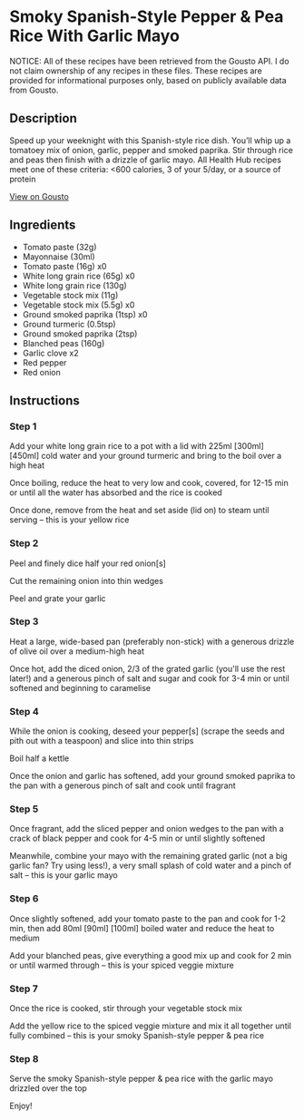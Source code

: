 # Smoky Spanish-Style Pepper & Pea Rice With Garlic Mayo

NOTICE: All of these recipes have been retrieved from the Gousto API. I do not claim ownership of any recipes in these files. These recipes are provided for informational purposes only, based on publicly available data from Gousto.

## Description

Speed up your weeknight with this Spanish-style rice dish. You’ll whip up a tomatoey mix of onion, garlic, pepper and smoked paprika. Stir through rice and peas then finish with a drizzle of garlic mayo. All Health Hub recipes meet one of these criteria: <600 calories, 3 of your 5/day, or a source of protein


[View on Gousto](https://www.gousto.co.uk/recipes/cookbook/smoky-spanish-style-pepper-pea-rice-with-garlic-mayo)

## Ingredients

- Tomato paste (32g)
- Mayonnaise (30ml)
- Tomato paste (16g) x0
- White long grain rice (65g) x0
- White long grain rice (130g)
- Vegetable stock mix (11g)
- Vegetable stock mix (5.5g) x0
- Ground smoked paprika (1tsp) x0
- Ground turmeric (0.5tsp)
- Ground smoked paprika (2tsp)
- Blanched peas (160g)
- Garlic clove x2
- Red pepper
- Red onion

## Instructions


### Step 1

Add your white long grain rice to a pot with a lid with 225ml<span class="text-danger"> <span class="text-purple">[300ml]</span> [450ml]</span> cold water and your ground turmeric and bring to the boil over a high heat

Once boiling, reduce the heat to very low and cook, covered, for 12-15 min or until all the water has absorbed and the rice is cooked

Once done, remove from the heat and set aside (lid on) to steam until serving – this is your yellow rice


### Step 2

Peel and finely dice half your red onion[s]

Cut the remaining onion into thin wedges

Peel and grate your garlic


### Step 3

Heat a large, wide-based pan (preferably non-stick) with a generous drizzle of olive oil over a medium-high heat

Once hot, add the diced onion, 2/3 of the grated garlic (you'll use the rest later!) and a generous pinch of salt and sugar and cook for 3-4 min or until softened and beginning to caramelise


### Step 4

While the onion is cooking, deseed your pepper[s] (scrape the seeds and pith out with a teaspoon) and slice into thin strips

Boil half a kettle

Once the onion and garlic has softened, add your ground smoked paprika to the pan with a generous pinch of salt and cook until fragrant


### Step 5

Once fragrant, add the sliced pepper and onion wedges to the pan with a crack of black pepper and cook for 4-5 min or until slightly softened

Meanwhile, combine your mayo with the remaining grated garlic (not a big garlic fan? Try using less!), a very small splash of cold water and a pinch of salt – this is your garlic mayo


### Step 6

Once slightly softened, add your tomato paste to the pan and cook for 1-2 min, then add 80ml <span class="text-purple">[90ml]</span> <span class="text-danger">[100ml] </span>boiled water and reduce the heat to medium

Add your blanched peas, give everything a good mix up and cook for 2 min or until warmed through – this is your spiced veggie mixture


### Step 7

Once the rice is cooked, stir through your vegetable stock mix

Add the yellow rice to the spiced veggie mixture and mix it all together until fully combined – this is your smoky Spanish-style pepper & pea rice

### Step 8

Serve the smoky Spanish-style pepper & pea rice with the garlic mayo drizzled over the top

Enjoy!

